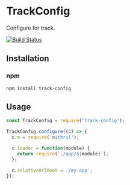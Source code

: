 # TrackConfig
Configure for track.

[![Build Status](https://travis-ci.org/yosami-framework/track-config.svg?branch=master)](https://travis-ci.org/yosami-framework/track-config)

## Installation

### npm

```shell
npm install track-config
```

## Usage

```javascript
const TrackConfig = require('track-config');

TrackConfig.configure((c) => {
  c.m = require('mithril');

  c.loader = function(module) {
    return require(`./app/${module}`);
  };

  c.relativeUrlRoot = '/my-app';
});
```
